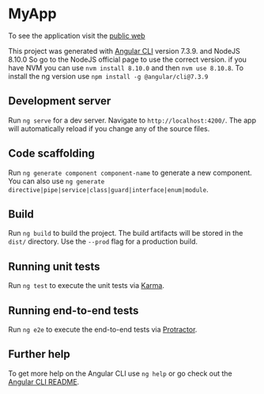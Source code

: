# MyApp

To see the application visit the [public web](https://github.com/AntonioMCV/angulartest/settings/pages)

This project was generated with [Angular CLI](https://github.com/angular/angular-cli) version 7.3.9. and NodeJS 8.10.0
So go to the NodeJS official page to use the correct version. if you have NVM you can use `nvm install 8.10.0` and then `nvm use 8.10.8`.
To install the ng version use `npm install -g @angular/cli@7.3.9`

## Development server

Run `ng serve` for a dev server. Navigate to `http://localhost:4200/`. The app will automatically reload if you change any of the source files.

## Code scaffolding

Run `ng generate component component-name` to generate a new component. You can also use `ng generate directive|pipe|service|class|guard|interface|enum|module`.

## Build

Run `ng build` to build the project. The build artifacts will be stored in the `dist/` directory. Use the `--prod` flag for a production build.

## Running unit tests

Run `ng test` to execute the unit tests via [Karma](https://karma-runner.github.io).

## Running end-to-end tests

Run `ng e2e` to execute the end-to-end tests via [Protractor](http://www.protractortest.org/).

## Further help

To get more help on the Angular CLI use `ng help` or go check out the [Angular CLI README](https://github.com/angular/angular-cli/blob/master/README.md).
